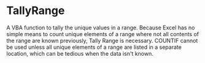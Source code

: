 # TallyRange

A VBA function to tally the unique values in a range. Because Excel has no simple means to count unique elements of a range where not all contents of the range are known previously, Tally Range is necessary. COUNTIF cannot be used unless all unique elements of a range are listed in a separate location, which can be tedious when the data isn't known.
